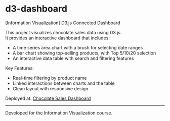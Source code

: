 # d3-dashboard
[Information Visualization] D3.js Connected Dashboard

This project visualizes chocolate sales data using D3.js.  
It provides an interactive dashboard that includes:

- A time series area chart with a brush for selecting date ranges
- A bar chart showing top-selling products, with Top 5/10/20 selection
- An interactive data table with search and filtering features

Key Features:
- Real-time filtering by product name
- Linked interactions between charts and the table
- Clean layout with responsive design

Deployed at: [Chocolate Sales Dashboard](https://ahmeelee.github.io/d3-dashboard/)

---

Developed for the Information Visualization course.